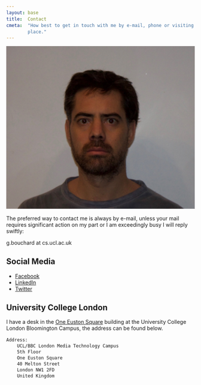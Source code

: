 ```yaml
---
layout: base
title:  Contact
cmeta:  "How best to get in touch with me by e-mail, phone or visiting my work
        place."
---
```


<img id="mii" src="img/GuillaumeBouchard.jpg"
    alt="Guillaume Bouchard Picture"/>

The preferred way to contact me is always by e-mail, unless your mail requires
significant action on my part or I am exceedingly busy I will reply swiftly:
<p>
g.bouchard at cs.ucl.ac.uk
</p>

## Social Media ##

* [Facebook][fb]
* [LinkedIn][linkedin]
* [Twitter][twitter]

## University College London ##

I have a desk in the [One Euston Square][gmap] building at the University
College London Bloomington Campus, the address can be found below.

    Address:
        UCL/BBC London Media Technology Campus
        5th Floor
        One Euston Square
        40 Melton Street
        London NW1 2FD
        United Kingdom

[gmap]: http://goo.gl/j7h3iY
[linkedin]: https://www.linkedin.com/in/guillaume-bouchard-2494882
[fb]: https://www.facebook.com/gbouchar
[twitter]: https://twitter.com/gbouchar
